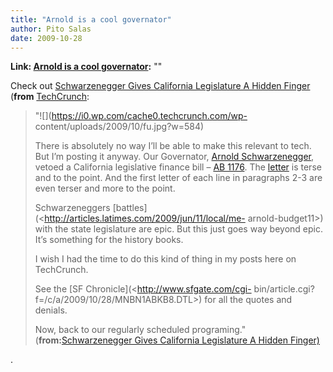```yaml
---
title: "Arnold is a cool governator"
author: Pito Salas
date: 2009-10-28
---
```


**Link: [Arnold is a cool governator](None):** ""

Check out [Schwarzenegger Gives California Legislature A Hidden Finger
](<http://feedproxy.google.com/~r/Techcrunch/~3/4oTAz5xglu0/>)(**from**
[TechCrunch](<http://feeds.feedburner.com/Techcrunch>):

> "![](https://i0.wp.com/cache0.techcrunch.com/wp-
> content/uploads/2009/10/fu.jpg?w=584)
>
> There is absolutely no way I’ll be able to make this relevant to tech. But
> I’m posting it anyway. Our Governator, [Arnold
> Schwarzenegger](<http://en.wikipedia.org/wiki/Arnold_Schwarzenegger>),
> vetoed a California legislative finance bill – [AB
> 1176](<http://www.totalcapitol.com/?bill_id=9670>). The
> [letter](<http://www.totalcapitol.com/?bill_id=9670>) is terse and to the
> point. And the first letter of each line in paragraphs 2-3 are even terser
> and more to the point.
>
> Schwarzeneggers [battles](<http://articles.latimes.com/2009/jun/11/local/me-
> arnold-budget11>) with the state legislature are epic. But this just goes
> way beyond epic. It’s something for the history books.
>
> I wish I had the time to do this kind of thing in my posts here on
> TechCrunch.
>
> See the [SF Chronicle](<http://www.sfgate.com/cgi-
> bin/article.cgi?f=/c/a/2009/10/28/MNBN1ABKB8.DTL>) for all the quotes and
> denials.
>
> Now, back to our regularly scheduled programing." (**from:**[Schwarzenegger
> Gives California Legislature A Hidden Finger)
> ](<http://feedproxy.google.com/~r/Techcrunch/~3/4oTAz5xglu0/>)

.


